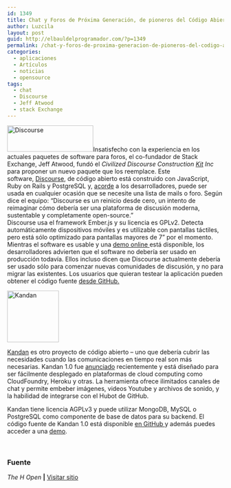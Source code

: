 ```yaml
---
id: 1349
title: Chat y Foros de Próxima Generación, de pioneros del Código Abierto
author: Luzcila
layout: post
guid: http://elbauldelprogramador.com/?p=1349
permalink: /chat-y-foros-de-proxima-generacion-de-pioneros-del-codigo-abierto/
categories:
  - aplicaciones
  - Artículos
  - noticias
  - opensource
tags:
  - chat
  - Discourse
  - Jeff Atwood
  - stack Exchange
---
```

<img class="size-full wp-image-1351 alignright" alt="Discourse" src="http://elbauldelprogramador.com/content/uploads/2013/02/discourse-bcc00733a70b7ad2.png" width="200" height="61" />Insatisfecho con la experiencia en los actuales paquetes de software para foros, el co-fundador de Stack Exchange, Jeff Atwood, fundó el *Civilized Discourse Construction <a href="http://www.codinghorror.com/blog/2013/02/civilized-discourse-construction-kit.html" target="_blank">Kit</a> Inc* para proponer un nuevo paquete que los reemplace. Este software, <a href="http://www.discourse.org/" target="_blank">Discourse</a>, de código abierto está construido con JavaScript, Ruby on Rails y PostgreSQL y, <a href="http://www.discourse.org/faq/" target="_blank">acorde</a> a los desarrolladores, puede ser usada en cualquier ocasión que se necesite una lista de mails o foro. Según dice el equipo: &#8220;Discourse es un reinicio desde cero, un intento de reimaginar cómo debería ser una plataforma de discusión moderna, sustentable y completamente open-source.&#8221;  
Discourse usa el framework Ember.js y su licencia es GPLv2. Detecta automáticamente dispositivos móviles y es utilizable con pantallas táctiles, pero está sólo optimizado para pantallas mayores de 7&#8221; por el momento. Mientras el software es usable y una <a href="http://try.discourse.org/" target="_blank">demo online </a>está disponible, los desarrolladores advierten que el software no debería ser usado en producción todavía. Ellos incluso dicen que Discourse actualmente debería ser usado sólo para comenzar nuevas comunidades de discusión, y no para migrar las existentes. Los usuarios que quieran testear la aplicación pueden obtener el código fuente <a href="https://github.com/discourse/discourse" target="_blank">desde GitHub.</a>

<img class="size-full wp-image-1352 alignleft" alt="Kandan" src="http://elbauldelprogramador.com/content/uploads/2013/02/kandan-a548da5452a69c44.png" width="120" height="120" />

<a href="http://kandanapp.com/" target="_blank">Kandan</a> es otro proyecto de código abierto &#8211; uno que debería cubrir las necesidades cuando las comunicaciones en tiempo real son más necesarias. Kandan 1.0 fue <a href="http://kandanapp.com/blog/2013/02/06/kandan-1-dot-0-release-announcement/" target="_blank">anunciado</a> recientemente y está diseñado para ser fácilmente desplegado en plataformas de cloud computing como CloudFoundry, Heroku y otras. La herramienta ofrece ilimitados canales de chat y permite embeber imágenes, videos Youtube y archivos de sonido, y la habilidad de integrarse con el Hubot de GitHub.

Kandan tiene licencia AGPLv3 y puede utilizar MongoDB, MySQL o PostgreSQL como componente de base de datos para su backend. El código fuente de Kandan 1.0 está disponible <a href="https://github.com/kandanapp/kandan" target="_blank">en GitHub </a>y además puedes acceder a una <a href="http://kandan-demo.kandanapp.com/" target="_blank">demo</a>.

&nbsp;

### Fuente

*The H Open* **|** <a href="http://www.h-online.com/open/news/item/Open-source-pioneers-next-generation-chat-and-forums-1801023.html" target="_blank">Visitar sitio</a> 

